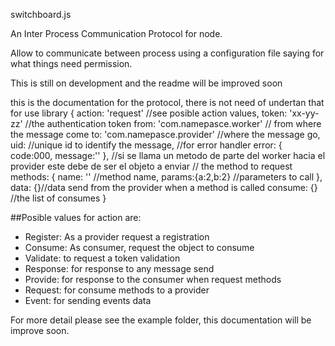 switchboard.js

An Inter Process Communication Protocol for node. 

Allow to communicate between process using a  configuration file saying for what things need permission.

This is still on development and the readme will be improved soon

this is the documentation for the protocol, there is not need of undertan that for use library
 	{
		action: 'request' //see posible action values,
		token: 'xx-yy-zz' //the authentication token
		from: 'com.namepasce.worker' // from where the message come
		to: 'com.namepasce.provider' //where the message go,
		uid: //unique id to identify the message,
		//for error handler
		error: { 
			code:000,
			message:''
		},
		//si se llama un metodo de parte del worker hacia el provider este debe de ser el objeto a enviar
		// the method to request
		methods: { 
			name: '' //method name,
			params:{a:2,b:2} //parameters to call
		},
		data: {}//data send from the provider when a method is called
		consume: {} //the list of consumes
	}	

##Posible values for action are:

 - Register: As a provider request a registration 
 - Consume: As consumer, request the object to consume
 - Validate: to request a token validation
 - Response: for response to any message send
 - Provide: for response to the consumer when request methods
 - Request: for consume methods to a provider
 - Event: for sending events data



 For more detail please see the example folder, this documentation will be improve soon.